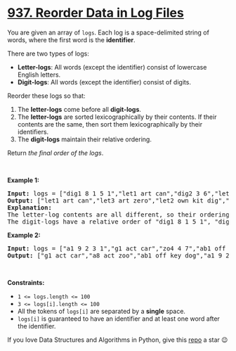 # [937. Reorder Data in Log Files][title]

<p>You are given an array of <code>logs</code>. Each log is a space-delimited string of words, where the first word is the <strong>identifier</strong>.</p>
<p>There are two types of logs:</p>
<ul>
<li><b>Letter-logs</b>: All words (except the identifier) consist of lowercase English letters.</li>
<li><strong>Digit-logs</strong>: All words (except the identifier) consist of digits.</li>
</ul>
<p>Reorder these logs so that:</p>
<ol>
<li>The <strong>letter-logs</strong> come before all <strong>digit-logs</strong>.</li>
<li>The <strong>letter-logs</strong> are sorted lexicographically by their contents. If their contents are the same, then sort them lexicographically by their identifiers.</li>
<li>The <strong>digit-logs</strong> maintain their relative ordering.</li>
</ol>
<p>Return <em>the final order of the logs</em>.</p>
<p> </p>
<p><strong>Example 1:</strong></p>
<pre><strong>Input:</strong> logs = ["dig1 8 1 5 1","let1 art can","dig2 3 6","let2 own kit dig","let3 art zero"]
<strong>Output:</strong> ["let1 art can","let3 art zero","let2 own kit dig","dig1 8 1 5 1","dig2 3 6"]
<strong>Explanation:</strong>
The letter-log contents are all different, so their ordering is "art can", "art zero", "own kit dig".
The digit-logs have a relative order of "dig1 8 1 5 1", "dig2 3 6".
</pre>
<p><strong>Example 2:</strong></p>
<pre><strong>Input:</strong> logs = ["a1 9 2 3 1","g1 act car","zo4 4 7","ab1 off key dog","a8 act zoo"]
<strong>Output:</strong> ["g1 act car","a8 act zoo","ab1 off key dog","a1 9 2 3 1","zo4 4 7"]
</pre>
<p> </p>
<p><strong>Constraints:</strong></p>
<ul>
<li><code>1 &lt;= logs.length &lt;= 100</code></li>
<li><code>3 &lt;= logs[i].length &lt;= 100</code></li>
<li>All the tokens of <code>logs[i]</code> are separated by a <strong>single</strong> space.</li>
<li><code>logs[i]</code> is guaranteed to have an identifier and at least one word after the identifier.</li>
</ul>


If you love Data Structures and Algorithms in Python, give this [repo][me] a star :wink:

[title]: https://leetcode.com/problems/reorder-data-in-log-files
[me]: https://github.com/bumblebee211196/awesome-python-leetcode